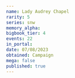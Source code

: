```yaml
---
name: Lady Audrey Chapel
rarity: 5
series: snw
memory_alpha:
bigbook_tier: 4
events: 22
in_portal:
date: 07/08/2023
obtained: Campaign
mega: false
published: true
---
```



